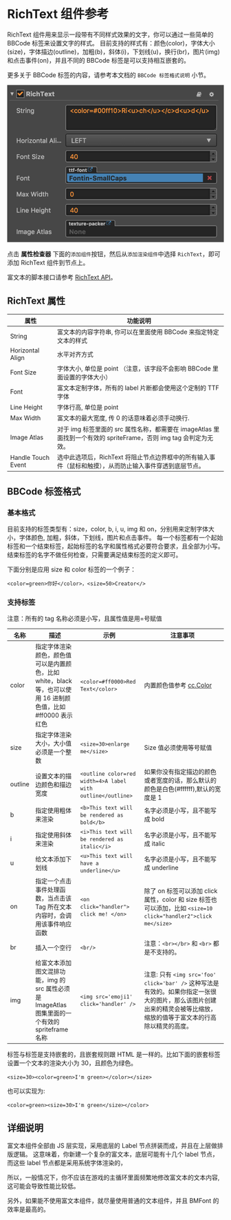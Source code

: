 # RichText 组件参考

RichText 组件用来显示一段带有不同样式效果的文字，你可以通过一些简单的 BBCode 标签来设置文字的样式。
目前支持的样式有：颜色(color)，字体大小(size)，字体描边(outline)，加粗(b)，斜体(i)，下划线(u)，换行(br)，图片(img)和点击事件(on)，并且不同的 BBCode 标签是可以支持相互嵌套的。

更多关于 BBCode 标签的内容，请参考本文档的 `BBCode 标签格式说明` 小节。

![richtext](./richtext/richtext.png)

点击 **属性检查器** 下面的`添加组件`按钮，然后从`添加渲染组件`中选择 `RichText`，即可添加 RichText 组件到节点上。

富文本的脚本接口请参考 [RichText API](../api/classes/RichText.html)。

## RichText 属性

| 属性             | 功能说明                                                                                                          |
| --------------   | -----------                                                                                                       |
| String           | 富文本的内容字符串, 你可以在里面使用 BBCode 来指定特定文本的样式                                                  |
| Horizontal Align | 水平对齐方式                                                                                                      |
| Font Size        | 字体大小, 单位是 point （注意，该字段不会影响 BBCode 里面设置的字体大小）                                         |
| Font             | 富文本定制字体，所有的 label 片断都会使用这个定制的 TTF 字体                                                      |
| Line Height      | 字体行高, 单位是 point                                                                                            |
| Max Width        | 富文本的最大宽度, 传 0 的话意味着必须手动换行.                                                                    |
| Image Atlas      | 对于 img 标签里面的 src 属性名称，都需要在 imageAtlas 里面找到一个有效的 spriteFrame，否则 img tag 会判定为无效。 |
| Handle Touch Event | 选中此选项后，RichText 将阻止节点边界框中的所有输入事件（鼠标和触摸），从而防止输入事件穿透到底层节点。 |

## BBCode 标签格式
### 基本格式
目前支持的标签类型有：size，color, b, i, u, img 和 on，分别用来定制字体大小，字体颜色, 加粗，斜体，下划线，图片和点击事件。
每一个标签都有一个起始标签和一个结束标签，起始标签的名字和属性格式必要符合要求，且全部为小写。
结束标签的名字不做任何检查，只需要满足结束标签的定义即可。

下面分别是应用 size 和 color 标签的一个例子：

`<color=green>你好</color>，<size=50>Creator</>`

### 支持标签
注意：所有的 tag 名称必须是小写，且属性值是用=号赋值

|名称|描述|示例|注意事项
| -------|------- | -----|------ |
|color|指定字体渲染颜色，颜色值可以是内置颜色，比如 white，black 等，也可以使用 16 进制颜色值，比如#ff0000 表示红色| `<color=#ff0000>Red Text</color>` | 内置颜色值参考 [cc.Color](../api/classes/Color.html)
|size|指定字体渲染大小，大小值必须是一个整数| `<size=30>enlarge me</size>` |  Size 值必须使用等号赋值
|outline|设置文本的描边颜色和描边宽度 | `<outline color=red width=4>A label with outline</outline>` | 如果你没有指定描边的颜色或者宽度的话，那么默认的颜色是白色(#ffffff),默认的宽度是 1
|b|指定使用粗体来渲染| `<b>This text will be rendered as bold</b>`| 名字必须是小写，且不能写成 bold
|i|指定使用斜体来渲染| `<i>This text will be rendered as italic</i>`| 名字必须是小写，且不能写成 italic
|u|给文本添加下划线|`<u>This text will have a underline</u>`| 名字必须是小写，且不能写成 underline
|on|指定一个点击事件处理函数，当点击该 Tag 所在文本内容时，会调用该事件响应函数| `<on click="handler"> click me! </on>` | 除了 on 标签可以添加 click 属性，color 和 size 标签也可以添加，比如 `<size=10 click="handler2">click me</size>`
|br|插入一个空行| `<br/>`| 注意：`<br></br>` 和 `<br>` 都是不支持的。
|img| 给富文本添加图文混排功能，img 的 src 属性必须是 ImageAtlas  图集里面的一个有效的 spriteframe 名称 |`<img src='emoji1' click='handler' />` | 注意: 只有 `<img src='foo' click='bar' />` 这种写法是有效的。如果你指定一张很大的图片，那么该图片创建出来的精灵会被等比缩放，缩放的值等于富文本的行高除以精灵的高度。


标签与标签是支持嵌套的，且嵌套规则跟 HTML 是一样的。比如下面的嵌套标签设置一个文本的渲染大小为 30，且颜色为绿色。

`<size=30><color=green>I'm green></color></size>`

也可以实现为:

`<color=green><size=30>I'm green</size></color>`

## 详细说明
富文本组件全部由 JS 层实现，采用底层的 Label 节点拼装而成，并且在上层做排版逻辑。
这意味着，你新建一个复杂的富文本，底层可能有十几个 label 节点，而这些 label 节点都是采用系统字体渲染的，

所以，一般情况下，你不应该在游戏的主循环里面频繁地修改富文本的文本内容, 这可能会导致性能比较低。

另外，如果能不使用富文本组件，就尽量使用普通的文本组件，并且 BMFont 的效率是最高的。

